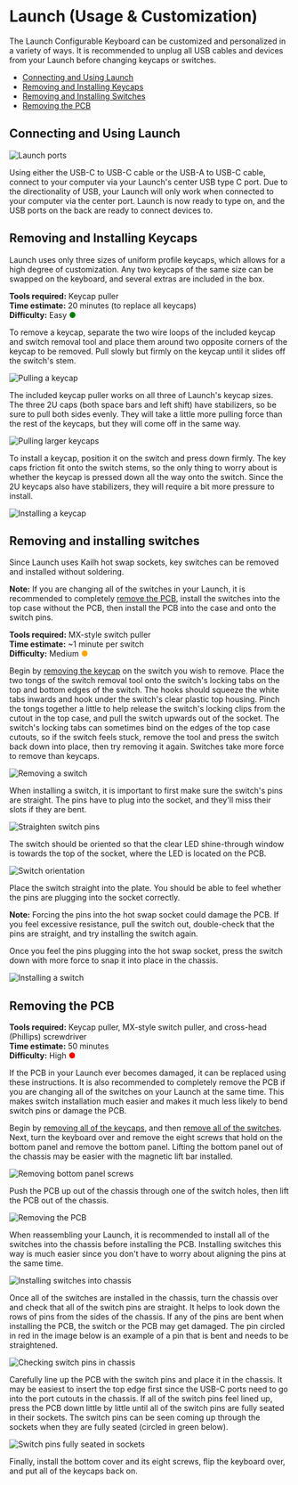 # Launch (Usage & Customization)

The Launch Configurable Keyboard can be customized and personalized in a variety of ways. It is recommended to unplug all USB cables and devices from your Launch before changing keycaps or switches.

- [Connecting and Using Launch](#connecting-and-using-launch)
- [Removing and Installing Keycaps](#removing-and-installing-keycaps)
- [Removing and Installing Switches](#removing-and-installing-switches)
- [Removing the PCB](#removing-the-pcb)

## Connecting and Using Launch

![Launch ports](./img/launch-middle-port.png)

Using either the USB-C to USB-C cable or the USB-A to USB-C cable, connect to your computer via your Launch's center USB type C port. Due to the directionality of USB, your Launch will only work when connected to your computer via the center port. Launch is now ready to type on, and the USB ports on the back are ready to connect devices to.

## Removing and Installing Keycaps

Launch uses only three sizes of uniform profile keycaps, which allows for a high degree of customization. Any two keycaps of the same size can be swapped on the keyboard, and several extras are included in the box. 

**Tools required:** Keycap puller  
**Time estimate:** 20 minutes (to replace all keycaps)  
**Difficulty:** Easy <span style="color:green;">●</span>  

To remove a keycap, separate the two wire loops of the included keycap and switch removal tool and place them around two opposite corners of the keycap to be removed. Pull slowly but firmly on the keycap until it slides off the switch's stem.

![Pulling a keycap](./img/cap-puller.jpg)

The included keycap puller works on all three of Launch's keycap sizes. The three 2U caps (both space bars and left shift) have stabilizers, so be sure to pull both sides evenly. They will take a little more pulling force than the rest of the keycaps, but they will come off in the same way. 

![Pulling larger keycaps](./img/cap-puller-bigger-keys.jpg)

To install a keycap, position it on the switch and press down firmly. The key caps friction fit onto the switch stems, so the only thing to worry about is whether the keycap is pressed down all the way onto the switch. Since the 2U keycaps also have stabilizers, they will require a bit more pressure to install.

![Installing a keycap](./img/keycap-install.jpg)

## Removing and installing switches

Since Launch uses Kailh hot swap sockets, key switches can be removed and installed without soldering. 

**Note:** If you are changing all of the switches in your Launch, it is recommended to completely [remove the PCB](#removing-the-pcb), install the switches into the top case without the PCB, then install the PCB into the case and onto the switch pins.

**Tools required:** MX-style switch puller  
**Time estimate:** ~1 minute per switch  
**Difficulty:** Medium <span style="color:orange;">●</span>  

Begin by [removing the keycap](#removing-and-installing-keycaps) on the switch you wish to remove. Place the two tongs of the switch removal tool onto the switch's locking tabs on the top and bottom edges of the switch. The hooks should squeeze the white tabs inwards and hook under the switch's clear plastic top housing. Pinch the tongs together a little to help release the switch's locking clips from the cutout in the top case, and pull the switch upwards out of the socket. The switch's locking tabs can sometimes bind on the edges of the top case cutouts, so if the switch feels stuck, remove the tool and press the switch back down into place, then try removing it again. Switches take more force to remove than keycaps. 

![Removing a switch](./img/switch-removal.jpg)

When installing a switch, it is important to first make sure the switch's pins are straight. The pins have to plug into the socket, and they'll miss their slots if they are bent.

![Straighten switch pins](./img/switch-install-pins-straight.jpg)

The switch should be oriented so that the clear LED shine-through window is towards the top of the socket, where the LED is located on the PCB.

![Switch orientation](./img/switch-install-orientation.jpg)

Place the switch straight into the plate. You should be able to feel whether the pins are plugging into the socket correctly. 

**Note:** Forcing the pins into the hot swap socket could damage the PCB. If you feel excessive resistance, pull the switch out, double-check that the pins are straight, and try installing the switch again.

Once you feel the pins plugging into the hot swap socket, press the switch down with more force to snap it into place in the chassis. 

![Installing a switch](./img/switch-installation.jpg)

## Removing the PCB

**Tools required:** Keycap puller, MX-style switch puller, and cross-head (Phillips) screwdriver  
**Time estimate:** 50 minutes  
**Difficulty:** High <span style="color:red;">●</span>  

If the PCB in your Launch ever becomes damaged, it can be replaced using these instructions. It is also recommended to completely remove the PCB if you are changing all of the switches on your Launch at the same time. This makes switch installation much easier and makes it much less likely to bend switch pins or damage the PCB.

Begin by [removing all of the keycaps](#removing-and-installing-keycaps), and then [remove all of the switches](#removing-and-installing-switches). Next, turn the keyboard over and remove the eight screws that hold on the bottom panel and remove the bottom panel. Lifting the bottom panel out of the chassis may be easier with the magnetic lift bar installed.

![Removing bottom panel screws](./img/bottom-panel-screws.jpg)

Push the PCB up out of the chassis through one of the switch holes, then lift the PCB out of the chassis.

![Removing the PCB](./img/pcb-removal.jpg)

When reassembling your Launch, it is recommended to install all of the switches into the chassis before installing the PCB. Installing switches this way is much easier since you don't have to worry about aligning the pins at the same time.

![Installing switches into chassis](./img/switch-install-without-pcb.jpg)

Once all of the switches are installed in the chassis, turn the chassis over and check that all of the switch pins are straight. It helps to look down the rows of pins from the sides of the chassis. If any of the pins are bent when installing the PCB, the switch or the PCB may get damaged. The pin circled in red in the image below is an example of a pin that is bent and needs to be straightened.

![Checking switch pins in chassis](./img/switch-pin-check-in-chassis.jpg)

Carefully line up the PCB with the switch pins and place it in the chassis. It may be easiest to insert the top edge first since the USB-C ports need to go into the port cutouts in the chassis. If all of the switch pins feel lined up, press the PCB down little by little until all of the switch pins are fully seated in their sockets. The switch pins can be seen coming up through the sockets when they are fully seated (circled in green below). 

![Switch pins fully seated in sockets](./img/switch-pins-in-sockets.jpg)

Finally, install the bottom cover and its eight screws, flip the keyboard over, and put all of the keycaps back on.

